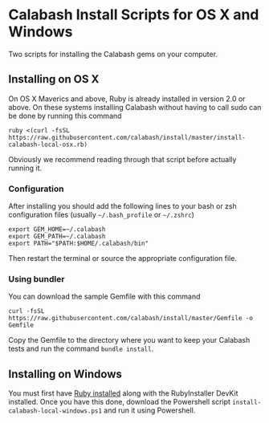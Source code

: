 # Calabash Install Scripts for OS X and Windows

Two scripts for installing the Calabash gems on your computer.



## Installing on OS X
On OS X Maverics and above, Ruby is already installed in version 2.0 or above. On these systems installing Calabash without having to call sudo can be done by running this command


    ruby <(curl -fsSL https://raw.githubusercontent.com/calabash/install/master/install-calabash-local-osx.rb)

Obviously we recommend reading through that script before actually running it.

### Configuration

After installing you should add the following lines to your bash or zsh configuration files (usually `~/.bash_profile` or `~/.zshrc`)

    export GEM_HOME=~/.calabash
    export GEM_PATH=~/.calabash
    export PATH="$PATH:$HOME/.calabash/bin"

Then restart the terminal or source the appropriate configuration file.

### Using bundler

You can download the sample Gemfile with this command 


    curl -fsSL https://raw.githubusercontent.com/calabash/install/master/Gemfile -o Gemfile
    
Copy the Gemfile to the directory where you want to keep your Calabash tests and run the command `bundle install`.


## Installing on Windows

You must first have [Ruby installed](http://rubyinstaller.org/) along with the RubyInstaller DevKit installed. Once you have this done, download the Powershell script `install-calabash-local-windows.ps1` and run it using Powershell.

